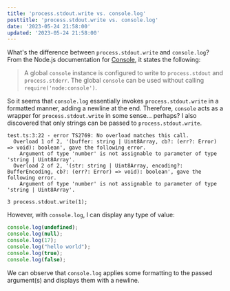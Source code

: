 ```yaml
---
title: 'process.stdout.write vs. console.log'
posttitle: 'process.stdout.write vs. console.log'
date: '2023-05-24 21:58:00'
updated: '2023-05-24 21:58:00'
---
```


What's the difference between `process.stdout.write` and `console.log`?
From the Node.js documentation for [Console](https://nodejs.org/api/console.html#console), 
it states the following:

> A global `console` instance is configured to write to `process.stdout` and `process.stderr`. 
The global `console` can be used without calling `require('node:console')`.

So it seems that `console.log` essentially invokes `process.stdout.write` in a formatted manner, adding a newline at the end. Therefore, `console` acts as a wrapper for `process.stdout.write` in some sense... perhaps?
I also discovered that only strings can be passed to `process.stdout.write`.

```text
test.ts:3:22 - error TS2769: No overload matches this call.
  Overload 1 of 2, '(buffer: string | Uint8Array, cb?: (err?: Error) => void): boolean', gave the following error.
    Argument of type 'number' is not assignable to parameter of type 'string | Uint8Array'.
  Overload 2 of 2, '(str: string | Uint8Array, encoding?: BufferEncoding, cb?: (err?: Error) => void): boolean', gave the following error.
    Argument of type 'number' is not assignable to parameter of type 'string | Uint8Array'.

3 process.stdout.write(1);
```

However, with `console.log`, I can display any type of value:

```js
console.log(undefined);
console.log(null);
console.log(17);
console.log("hello world");
console.log(true);
console.log(false);
```

We can observe that `console.log` applies some formatting to the passed argument(s) and displays them with a newline.
